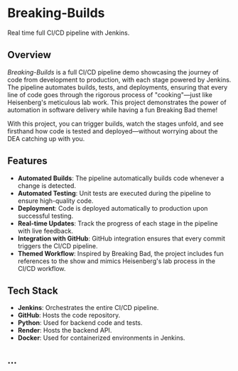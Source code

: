 # Breaking-Builds
Real time full CI/CD pipeline with Jenkins.

## Overview

*Breaking-Builds* is a full CI/CD pipeline demo showcasing the journey of code from development to production, with each stage powered by Jenkins. The pipeline automates builds, tests, and deployments, ensuring that every line of code goes through the rigorous process of "cooking"—just like Heisenberg's meticulous lab work. This project demonstrates the power of automation in software delivery while having a fun Breaking Bad theme!

With this project, you can trigger builds, watch the stages unfold, and see firsthand how code is tested and deployed—without worrying about the DEA catching up with you.

## Features

- **Automated Builds**: The pipeline automatically builds code whenever a change is detected.
- **Automated Testing**: Unit tests are executed during the pipeline to ensure high-quality code.
- **Deployment**: Code is deployed automatically to production upon successful testing.
- **Real-time Updates**: Track the progress of each stage in the pipeline with live feedback.
- **Integration with GitHub**: GitHub integration ensures that every commit triggers the CI/CD pipeline.
- **Themed Workflow**: Inspired by Breaking Bad, the project includes fun references to the show and mimics Heisenberg's lab process in the CI/CD workflow.

## Tech Stack

- **Jenkins**: Orchestrates the entire CI/CD pipeline.
- **GitHub**: Hosts the code repository.
- **Python**: Used for backend code and tests.
- **Render**: Hosts the backend API.
- **Docker**: Used for containerized environments in Jenkins.

## ...
